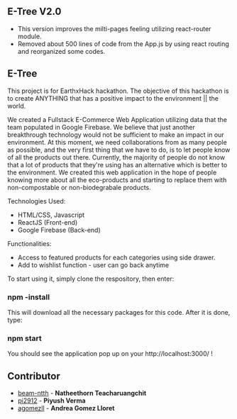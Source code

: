 ## E-Tree V2.0
- This version improves the milti-pages feeling utilizing react-router module.
- Removed about 500 lines of code from the App.js by using react routing and reorganized some codes.

## E-Tree
This project is for EarthxHack hackathon. The objective of this hackathon is to create ANYTHING that has a positive impact to the environment || the world.

We created a Fullstack E-Commerce Web Application utilizing data that the team populated in Google Firebase. We believe that just another breakthrough technology would not be sufficient to make an impact in our environment. At this moment, we need collaborations from as many people as possible, and the very first thing that we have to do, is to let people know of all the products out there. Currently, the majority of people do not know that a lot of products that they're using has an alternative which is better to the environment. We created this web application in the hope of people knowing more about all the eco-products and starting to replace them with non-compostable or non-biodegrabale products.

Technologies Used:
* HTML/CSS, Javascript
* ReactJS (Front-end)
* Google Firebase (Back-end)

Functionalities:
* Access to featured products for each categories using side drawer.
* Add to wishlist function - user can go back anytime

To start using it, simply clone the respository, then enter:
### npm -install

This will download all the necessary packages for this code. After it is done, type:
### npm start

You should see the application pop up on your http://localhost:3000/ !

## Contributor
* [beam-ntth](https://github.com/beam-ntth) - **Natheethorn Teacharuangchit**
* [pi2912](https://github.com/pi2912) - **Piyush Verma**
* [agomezll](https://github.com/agomezll) - **Andrea Gomez Lloret**
